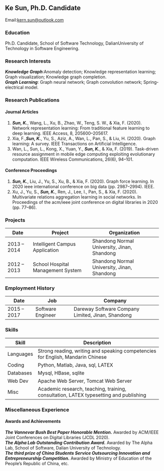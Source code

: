 ## Ke Sun, Ph.D. Candidate
Email:kern.sun@outlook.com

### Education
Ph.D. Candidate, School of Software Technology, DalianUniversity of Technology in Software
Engineering.
### Research Interests
***Knowledge Graph***:Anomaly detection; Knowledge representation learning; Graph visualization;
Knowledge graph completion.<br>
***Graph Learning***: Graph neural network; Graph convolution network; Spring-electrical model.
### Research Publications
#### Journal Articles
1. ***Sun, K.***, Wang, L., Xu, B., Zhao, W., Teng, S. W., & Xia, F. (2020). Network representation learning:
From traditional feature learning to deep learning. IEEE Access, 8, 205600–205617.<br>
2. Xia, F.,***Sun, K.***, Yu, S., Aziz, A., Wan, L., Pan, S., & Liu, H. (2020). Graph learning: A survey. IEEE
Transactions on Artificial Intelligence.<br>
3. Wan, L., Sun, L., Kong, X., Yuan, Y., ***Sun, K.***, & Xia, F. (2019). Task-driven resource assignment in mobile
edge computing exploiting evolutionary computation. IEEE Wireless Communications, 26(6), 94–101.
#### Conference Proceedings
1. ***Sun, K.***, Liu, J., Yu, S., Xu, B., & Xia, F. (2020). Graph force learning. In 2020 ieee international conference
on big data (pp. 2987–2994). IEEE.<br>
2. Xu, J., Yu, S., ***Sun, K.***, Ren, J., Lee, I., Pan, S., & Xia, F. (2020). Multivariate relations aggregation learning
in social networks. In Proceedings of the acm/ieee joint conference on digital libraries in 2020 (pp. 77–86).
### Projects

|  Date   | Project  | Organization |
|---|---|---|
| 2013 – 2014  | Intelligent Campus Application | Shandong Normal University, Jinan, Shandong    |
| 2012 – 2013  | School Hospital Management System|  Shandong Normal University, Jinan, Shandong   |

### Employment History

|  Date   | Job  | Company |
| ---  | ---  | ---|
|2015 – 2017|Software Engineer|Dareway Software Company Limited, Jinan, Shandong|

### Skills

|  Skill   | Description  |
|  ---  | ---|
|Languages|Strong reading, writing and speaking competencies for English, Mandarin Chinese|
|Coding|Python, Matlab, Java, sql, LATEX|
|Databases|Mysql, HBase, sqlite|
|Web Dev|Apache Web Server, Tomcat Web Server|
|Misc|Academic research, teaching, training, consultation, LATEX typesetting and publishing|

### Miscellaneous Experience
#### Awards and Achievements
***The Vannevar Bush Best Paper Honorable Mention.*** Awarded by ACM/IEEE Joint Conferences on Digital Libraries (JCDL 2020).<br>
***The Alpha Lab Outstanding Contribution Award.*** Awarded by The Alpha Lab, School of Software, Dalian University of Technology.<br>
***The third prize of China Students Service Outsourcing Innovation and Entrepreneurship Competition.*** Awarded by Ministry of Education of the People’s Republic of China, etc.


